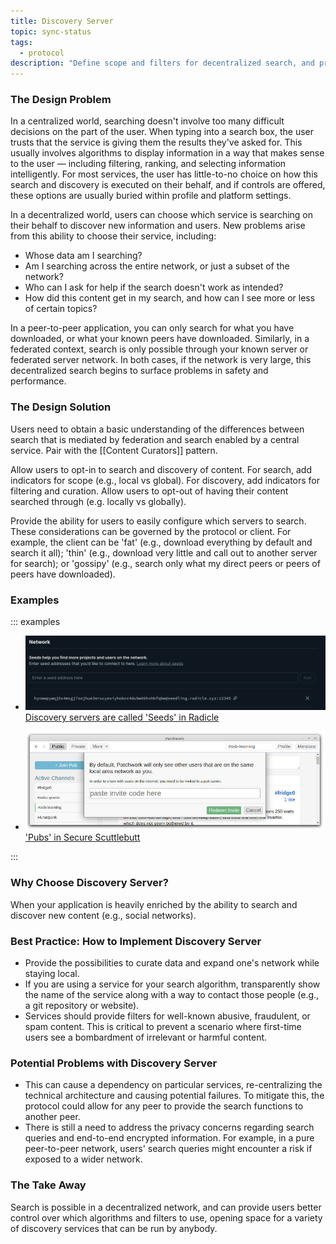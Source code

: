 ```yaml
---
title: Discovery Server
topic: sync-status
tags:
  - protocol
description: "Define scope and filters for decentralized search, and provide users better control over which algorithms and filters to use."
---
```


### The Design Problem

In a centralized world, searching doesn't involve too many difficult decisions on the part of the user. When typing into a search box, the user trusts that the service is giving them the results they've asked for. This usually involves algorithms to display information in a way that makes sense to the user — including filtering, ranking, and selecting information intelligently. For most services, the user has little-to-no choice on how this search and discovery is executed on their behalf, and if controls are offered, these options are usually buried within profile and platform settings.

In a decentralized world, users can choose which service is searching on their behalf to discover new information and users. New problems arise from this ability to choose their service, including:

- Whose data am I searching?
- Am I searching across the entire network, or just a subset of the network?
- Who can I ask for help if the search doesn't work as intended?
- How did this content get in my search, and how can I see more or less of certain topics?

In a peer-to-peer application, you can only search for what you have downloaded, or what your known peers have downloaded. Similarly, in a federated context, search is only possible through your known server or federated server network. In both cases, if the network is very large, this decentralized search begins to surface problems in safety and performance.

### The Design Solution

Users need to obtain a basic understanding of the differences between search that is mediated by federation and search enabled by a central service. Pair with the [[Content Curators]] pattern.

Allow users to opt-in to search and discovery of content. For search, add indicators for scope (e.g., local vs global). For discovery, add indicators for filtering and curation. Allow users to opt-out of having their content searched through (e.g. locally vs globally).

Provide the ability for users to easily configure which servers to search. These considerations can be governed by the protocol or client. For example, the client can be 'fat' (e.g., download everything by default and search it all); 'thin' (e.g., download very little and call out to another server for search); or 'gossipy' (e.g., search only what my direct peers or peers of peers have downloaded).

### Examples

::: examples

- [![Discovery servers in Radicle](discovery-pub-radicle.png) Discovery servers are called 'Seeds' in Radicle](discovery-pub-radicle.png)

- [![Secure Scuttlebutt](discovery-pub-ssb.jpeg) 'Pubs' in Secure Scuttlebutt](discovery-pub-ssb.jpeg)

:::

### Why Choose Discovery Server?

When your application is heavily enriched by the ability to search and discover new content (e.g., social networks).

### Best Practice: How to Implement Discovery Server

- Provide the possibilities to curate data and expand one's network while staying local.
- If you are using a service for your search algorithm, transparently show the name of the service along with a way to contact those people (e.g., a git repository or website).
- Services should provide filters for well-known abusive, fraudulent, or spam content. This is critical to prevent a scenario where first-time users see a bombardment of irrelevant or harmful content.

### Potential Problems with Discovery Server

- This can cause a dependency on particular services, re-centralizing the technical architecture and causing potential failures. To mitigate this, the protocol could allow for any peer to provide the search functions to another peer.
- There is still a need to address the privacy concerns regarding search queries and end-to-end encrypted information. For example, in a pure peer-to-peer network, users' search queries might encounter a risk if exposed to a wider network.

### The Take Away

Search is possible in a decentralized network, and can provide users better control over which algorithms and filters to use, opening space for a variety of discovery services that can be run by anybody.
